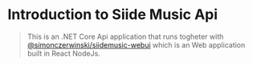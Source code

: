 # Introduction to Siide Music Api

> This is an .NET Core Api application that runs togheter with [@simonczerwinski/siidemusic-webui](https://github.com/simonczerwinski/siidemusic-webui) which is an Web application built in React NodeJs.

